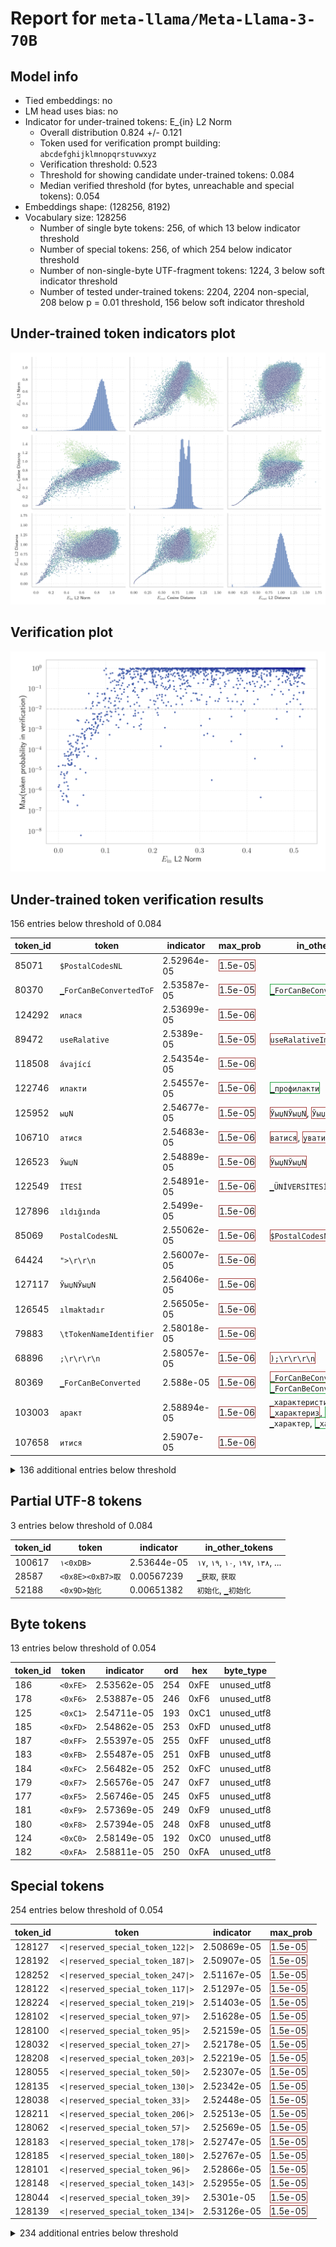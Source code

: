 # Report for `meta-llama/Meta-Llama-3-70B`

## Model info

* Tied embeddings: no
* LM head uses bias: no
* Indicator for under-trained tokens: E_{in} L2 Norm
  * Overall distribution 0.824 +/- 0.121
  * Token used for verification prompt building: `abcdefghijklmnopqrstuvwxyz`
  * Verification threshold: 0.523
  * Threshold for showing candidate under-trained tokens: 0.084
  * Median verified threshold (for bytes, unreachable and special tokens): 0.054
* Embeddings shape: (128256, 8192)
* Vocabulary size: 128256
  * Number of single byte tokens: 256, of which 13 below indicator threshold
  * Number of special tokens: 256, of which 254 below indicator threshold
  * Number of non-single-byte UTF-fragment tokens: 1224, 3 below soft indicator threshold
  * Number of tested under-trained tokens: 2204, 2204 non-special, 208 below p = 0.01 threshold, 156 below soft indicator threshold

## Under-trained token indicators plot
![Indicators scatter plots](../indicators_pairplot_byid/meta_llama_Meta_Llama_3_70B.png)

## Verification plot
![Verification plot](../verifications_scatterplot/meta_llama_Meta_Llama_3_70B.png)

## Under-trained token verification results
156 entries below threshold of 0.084

|   token_id | token                             |   indicator | max_prob                                                         | in_other_tokens                                                                                                                                                                                                                                                                                        |
|------------|-----------------------------------|-------------|------------------------------------------------------------------|--------------------------------------------------------------------------------------------------------------------------------------------------------------------------------------------------------------------------------------------------------------------------------------------------------|
|      85071 | ````` $PostalCodesNL `````        | 2.52964e-05 | <span style='border: 1px solid rgb(169, 68, 66);'>1.5e-05</span> |                                                                                                                                                                                                                                                                                                        |
|      80370 | ````` ▁ForCanBeConvertedToF ````` | 2.53587e-05 | <span style='border: 1px solid rgb(169, 68, 66);'>1.5e-05</span> | <span style='border: 1px solid rgb(40, 167, 69);'>````` ▁ForCanBeConvertedToForeach `````</span>                                                                                                                                                                                                       |
|     124292 | ````` илася `````                 | 2.53699e-05 | <span style='border: 1px solid rgb(169, 68, 66);'>1.5e-06</span> |                                                                                                                                                                                                                                                                                                        |
|      89472 | ````` useRalative `````           | 2.5389e-05  | <span style='border: 1px solid rgb(169, 68, 66);'>1.5e-05</span> | <span style='border: 1px solid rgb(169, 68, 66);'>````` useRalativeImagePath `````</span>                                                                                                                                                                                                              |
|     118508 | ````` ávající `````               | 2.54354e-05 | <span style='border: 1px solid rgb(169, 68, 66);'>1.5e-06</span> |                                                                                                                                                                                                                                                                                                        |
|     122746 | ````` илакти `````                | 2.54557e-05 | <span style='border: 1px solid rgb(169, 68, 66);'>1.5e-06</span> | <span style='border: 1px solid rgb(40, 167, 69);'>````` ▁профилакти `````</span>                                                                                                                                                                                                                       |
|     125952 | ````` ыџN `````                   | 2.54677e-05 | <span style='border: 1px solid rgb(169, 68, 66);'>1.5e-05</span> | <span style='border: 1px solid rgb(169, 68, 66);'>````` ЎыџNЎыџN `````</span>, <span style='border: 1px solid rgb(169, 68, 66);'>````` ЎыџN `````</span>                                                                                                                                               |
|     106710 | ````` атися `````                 | 2.54683e-05 | <span style='border: 1px solid rgb(169, 68, 66);'>1.5e-06</span> | <span style='border: 1px solid rgb(169, 68, 66);'>````` ватися `````</span>, <span style='border: 1px solid rgb(169, 68, 66);'>````` уватися `````</span>                                                                                                                                              |
|     126523 | ````` ЎыџN `````                  | 2.54889e-05 | <span style='border: 1px solid rgb(169, 68, 66);'>1.5e-06</span> | <span style='border: 1px solid rgb(169, 68, 66);'>````` ЎыџNЎыџN `````</span>                                                                                                                                                                                                                          |
|     122549 | ````` İTESİ `````                 | 2.54891e-05 | <span style='border: 1px solid rgb(169, 68, 66);'>1.5e-06</span> | ````` ▁ÜNİVERSİTESİ `````                                                                                                                                                                                                                                                                              |
|     127896 | ````` ıldığında `````             | 2.5499e-05  | <span style='border: 1px solid rgb(169, 68, 66);'>1.5e-06</span> |                                                                                                                                                                                                                                                                                                        |
|      85069 | ````` PostalCodesNL `````         | 2.55062e-05 | <span style='border: 1px solid rgb(169, 68, 66);'>1.5e-06</span> | <span style='border: 1px solid rgb(169, 68, 66);'>````` $PostalCodesNL `````</span>                                                                                                                                                                                                                    |
|      64424 | ````` ">\r\r\n `````              | 2.56007e-05 | <span style='border: 1px solid rgb(169, 68, 66);'>1.5e-06</span> |                                                                                                                                                                                                                                                                                                        |
|     127117 | ````` ЎыџNЎыџN `````              | 2.56406e-05 | <span style='border: 1px solid rgb(169, 68, 66);'>1.5e-06</span> |                                                                                                                                                                                                                                                                                                        |
|     126545 | ````` ılmaktadır `````            | 2.56505e-05 | <span style='border: 1px solid rgb(169, 68, 66);'>1.5e-06</span> |                                                                                                                                                                                                                                                                                                        |
|      79883 | ````` \tTokenNameIdentifier ````` | 2.58018e-05 | <span style='border: 1px solid rgb(169, 68, 66);'>1.5e-06</span> |                                                                                                                                                                                                                                                                                                        |
|      68896 | ````` ;\r\r\r\n `````             | 2.58057e-05 | <span style='border: 1px solid rgb(169, 68, 66);'>1.5e-06</span> | <span style='border: 1px solid rgb(169, 68, 66);'>````` );\r\r\r\n `````</span>                                                                                                                                                                                                                        |
|      80369 | ````` ▁ForCanBeConverted `````    | 2.588e-05   | <span style='border: 1px solid rgb(169, 68, 66);'>1.5e-06</span> | <span style='border: 1px solid rgb(169, 68, 66);'>````` ▁ForCanBeConvertedToF `````</span>, <span style='border: 1px solid rgb(40, 167, 69);'>````` ▁ForCanBeConvertedToForeach `````</span>                                                                                                           |
|     103003 | ````` аракт `````                 | 2.58894e-05 | <span style='border: 1px solid rgb(169, 68, 66);'>1.5e-06</span> | ````` ▁характеристики `````, <span style='border: 1px solid rgb(169, 68, 66);'>````` ▁характериз `````</span>, <span style='border: 1px solid rgb(40, 167, 69);'>````` ▁характ `````</span>, ````` ▁характер `````, <span style='border: 1px solid rgb(40, 167, 69);'>````` ▁характеристи `````</span> |
|     107658 | ````` итися `````                 | 2.5907e-05  | <span style='border: 1px solid rgb(169, 68, 66);'>1.5e-06</span> |                                                                                                                                                                                                                                                                                                        |
<details><summary>136 additional entries below threshold</summary>

|   token_id | token                            |   indicator | max_prob                                                         | in_other_tokens                                                                                                                                                                                                                    |
|------------|----------------------------------|-------------|------------------------------------------------------------------|------------------------------------------------------------------------------------------------------------------------------------------------------------------------------------------------------------------------------------|
|     126647 | ````` lásil `````                |  0.00156494 | <span style='border: 1px solid rgb(169, 68, 66);'>1.9e-06</span> |                                                                                                                                                                                                                                    |
|     118260 | ````` ávací `````                |  0.00459789 | <span style='border: 1px solid rgb(169, 68, 66);'>9.5e-07</span> |                                                                                                                                                                                                                                    |
|      55716 | ````` ▁?>\r\n\r\n `````          |  0.00485572 | <span style='border: 1px solid rgb(169, 68, 66);'>6.2e-06</span> |                                                                                                                                                                                                                                    |
|     110043 | ````` еристи `````               |  0.00615692 | <span style='border: 1px solid rgb(169, 68, 66);'>8e-06</span>   | ````` ▁характеристики `````, <span style='border: 1px solid rgb(40, 167, 69);'>````` ▁характеристи `````</span>                                                                                                                    |
|     114533 | ````` ーカー `````               |  0.00772506 | <span style='border: 1px solid rgb(169, 68, 66);'>5.2e-07</span> |                                                                                                                                                                                                                                    |
|     112162 | ````` уватися `````              |  0.00910006 | <span style='border: 1px solid rgb(169, 68, 66);'>1.7e-05</span> |                                                                                                                                                                                                                                    |
|     111067 | ````` ıldığı `````               |  0.00986243 | <span style='border: 1px solid rgb(169, 68, 66);'>3.5e-07</span> | <span style='border: 1px solid rgb(169, 68, 66);'>````` ıldığında `````</span>                                                                                                                                                     |
|     110024 | ````` ▁CLIIIK `````              |  0.0104518  | <span style='border: 1px solid rgb(169, 68, 66);'>7.1e-07</span> |                                                                                                                                                                                                                                    |
|     109045 | ````` krvldkf `````              |  0.0112685  | <span style='border: 1px solid rgb(169, 68, 66);'>6.5e-06</span> | <span style='border: 1px solid rgb(40, 167, 69);'>````` ▁eoqkrvldkf `````</span>                                                                                                                                                   |
|     102564 | ````` ıldı `````                 |  0.0121971  | <span style='border: 1px solid rgb(169, 68, 66);'>2.5e-06</span> | ````` ▁yıldır `````, ````` ▁yıldız `````, <span style='border: 1px solid rgb(169, 68, 66);'>````` ıldığı `````</span>, ````` ▁yapıldı `````, <span style='border: 1px solid rgb(169, 68, 66);'>````` ıldığında `````</span>        |
|     112063 | ````` кадем `````                |  0.0122746  | <span style='border: 1px solid rgb(169, 68, 66);'>4.1e-06</span> | <span style='border: 1px solid rgb(40, 167, 69);'>````` ▁академ `````</span>                                                                                                                                                       |
|      90050 | ````` _ComCallableWrapper `````  |  0.0126428  | <span style='border: 1px solid rgb(169, 68, 66);'>6.3e-05</span> |                                                                                                                                                                                                                                    |
|     108577 | ````` ilmektedir `````           |  0.0129564  | <span style='border: 1px solid rgb(169, 68, 66);'>5.5e-06</span> |                                                                                                                                                                                                                                    |
|     108918 | ````` алася `````                |  0.0133117  | <span style='border: 1px solid rgb(169, 68, 66);'>5e-05</span>   |                                                                                                                                                                                                                                    |
|      47073 | ````` webElementXpaths `````     |  0.0137459  | <span style='border: 1px solid rgb(169, 68, 66);'>1.7e-05</span> |                                                                                                                                                                                                                                    |
|     110150 | ````` átku `````                 |  0.0163838  | <span style='border: 1px solid rgb(169, 68, 66);'>5.7e-07</span> | ````` ▁začátku `````                                                                                                                                                                                                               |
|     127748 | ````` ımlar `````                |  0.0169717  | <span style='border: 1px solid rgb(169, 68, 66);'>5e-05</span>   |                                                                                                                                                                                                                                    |
|     113234 | ````` uştur `````                |  0.0169767  | <span style='border: 1px solid rgb(169, 68, 66);'>2.6e-06</span> | ````` ▁olmuştur `````                                                                                                                                                                                                              |
|     114185 | ````` ımsız `````                |  0.017316   | <span style='border: 1px solid rgb(169, 68, 66);'>5e-07</span>   | ````` ▁bağımsız `````                                                                                                                                                                                                              |
|     127367 | ````` ımlı `````                 |  0.0173591  | <span style='border: 1px solid rgb(169, 68, 66);'>6.9e-06</span> |                                                                                                                                                                                                                                    |
|      98668 | ````` );\r\r\r\n `````           |  0.018343   | <span style='border: 1px solid rgb(169, 68, 66);'>8.2e-06</span> |                                                                                                                                                                                                                                    |
|     116552 | ````` ujícím `````               |  0.0194789  | <span style='border: 1px solid rgb(169, 68, 66);'>1.7e-06</span> |                                                                                                                                                                                                                                    |
|     122032 | ````` áhnout `````               |  0.0197005  | <span style='border: 1px solid rgb(169, 68, 66);'>3.6e-05</span> |                                                                                                                                                                                                                                    |
|     115721 | ````` átní `````                 |  0.0197983  | <span style='border: 1px solid rgb(169, 68, 66);'>8.1e-05</span> | ````` ▁státní `````                                                                                                                                                                                                                |
|     120424 | ````` espoň `````                |  0.0198485  | <span style='border: 1px solid rgb(169, 68, 66);'>3.1e-07</span> | ````` ▁alespoň `````                                                                                                                                                                                                               |
|     127438 | ````` ▍▍▍▍▍▍▍▍▍▍▍▍▍▍▍▍ `````     |  0.0201536  | <span style='border: 1px solid rgb(169, 68, 66);'>0.00026</span> |                                                                                                                                                                                                                                    |
|     108653 | ````` átky `````                 |  0.0202849  | <span style='border: 1px solid rgb(169, 68, 66);'>2.1e-05</span> | ````` ▁látky `````                                                                                                                                                                                                                 |
|     115614 | ````` ujících `````              |  0.0204594  | <span style='border: 1px solid rgb(169, 68, 66);'>2.7e-07</span> |                                                                                                                                                                                                                                    |
|     114836 | ````` ーション `````             |  0.0207448  | <span style='border: 1px solid rgb(169, 68, 66);'>1.1e-06</span> |                                                                                                                                                                                                                                    |
|     113004 | ````` ▁виріш `````               |  0.0211101  | <span style='border: 1px solid rgb(169, 68, 66);'>4.8e-05</span> |                                                                                                                                                                                                                                    |
|      64448 | ````` ?>\r\n\r\n `````           |  0.0216437  | <span style='border: 1px solid rgb(169, 68, 66);'>1.8e-05</span> |                                                                                                                                                                                                                                    |
|      58508 | ````` :-------------</ `````     |  0.0221733  | <span style='border: 1px solid rgb(169, 68, 66);'>2.9e-05</span> |                                                                                                                                                                                                                                    |
|      71785 | ````` .*;\r\n\r\n `````          |  0.0224193  | <span style='border: 1px solid rgb(169, 68, 66);'>5.3e-05</span> |                                                                                                                                                                                                                                    |
|     117857 | ````` ılmaz `````                |  0.0226493  | <span style='border: 1px solid rgb(169, 68, 66);'>0.00019</span> |                                                                                                                                                                                                                                    |
|      89473 | ````` useRalativeImagePath ````` |  0.0236072  | <span style='border: 1px solid rgb(169, 68, 66);'>0.00019</span> |                                                                                                                                                                                                                                    |
|     112692 | ````` ▍▍▍▍▍▍▍▍ `````             |  0.0238942  | <span style='border: 1px solid rgb(169, 68, 66);'>0.00048</span> | <span style='border: 1px solid rgb(169, 68, 66);'>````` ▍▍▍▍▍▍▍▍▍▍▍▍▍▍▍▍ `````</span>                                                                                                                                              |
|     115970 | ````` üyordu `````               |  0.0241104  | <span style='border: 1px solid rgb(169, 68, 66);'>1.8e-05</span> |                                                                                                                                                                                                                                    |
|     114860 | ````` ılmıştır `````             |  0.0241433  | <span style='border: 1px solid rgb(169, 68, 66);'>0.00011</span> |                                                                                                                                                                                                                                    |
|     112907 | ````` uyordu `````               |  0.02578    | <span style='border: 1px solid rgb(169, 68, 66);'>0.00021</span> |                                                                                                                                                                                                                                    |
|     118805 | ````` дивиду `````               |  0.0260718  | <span style='border: 1px solid rgb(169, 68, 66);'>5.6e-05</span> | <span style='border: 1px solid rgb(40, 167, 69);'>````` ▁индивиду `````</span>                                                                                                                                                     |
|     106951 | ````` 글상위 `````               |  0.0261397  | <span style='border: 1px solid rgb(169, 68, 66);'>6.7e-05</span> | <span style='border: 1px solid rgb(40, 167, 69);'>````` ▁구글상위 `````</span>, <span style='border: 1px solid rgb(40, 167, 69);'>````` 구글상위 `````</span>                                                                      |
|      89471 | ````` useRal `````               |  0.0263732  | <span style='border: 1px solid rgb(169, 68, 66);'>1.8e-05</span> | <span style='border: 1px solid rgb(169, 68, 66);'>````` useRalative `````</span>, <span style='border: 1px solid rgb(169, 68, 66);'>````` useRalativeImagePath `````</span>                                                        |
|      81259 | ````` artisanlib `````           |  0.0270678  | <span style='border: 1px solid rgb(169, 68, 66);'>0.00016</span> |                                                                                                                                                                                                                                    |
|      89475 | ````` elementGuidId `````        |  0.0272792  | <span style='border: 1px solid rgb(169, 68, 66);'>2.1e-05</span> |                                                                                                                                                                                                                                    |
|     115216 | ````` ючись `````                |  0.0274766  | <span style='border: 1px solid rgb(169, 68, 66);'>2.3e-05</span> |                                                                                                                                                                                                                                    |
|     115105 | ````` ▁神马收录 `````            |  0.0277272  | <span style='border: 1px solid rgb(169, 68, 66);'>7.5e-05</span> |                                                                                                                                                                                                                                    |
|      93249 | ````` ();\r\r\n `````            |  0.0277286  | <span style='border: 1px solid rgb(169, 68, 66);'>3.2e-05</span> |                                                                                                                                                                                                                                    |
|     106216 | ````` ıntı `````                 |  0.0281097  | <span style='border: 1px solid rgb(169, 68, 66);'>2e-05</span>   | ````` ▁ayrıntılı `````, ````` ▁sıkıntı `````, <span style='border: 1px solid rgb(40, 167, 69);'>````` ▁ayrıntı `````</span>                                                                                                        |
|     117011 | ````` ımda `````                 |  0.0304147  | <span style='border: 1px solid rgb(169, 68, 66);'>0.00014</span> |                                                                                                                                                                                                                                    |
|      72710 | ````` ▁-->\r\n\r\n `````         |  0.0308096  | <span style='border: 1px solid rgb(169, 68, 66);'>5.8e-05</span> |                                                                                                                                                                                                                                    |
|      33786 | ````` webElementProperties ````` |  0.0316829  | <span style='border: 1px solid rgb(169, 68, 66);'>0.00054</span> |                                                                                                                                                                                                                                    |
|      96348 | ````` ',\r\r\n `````             |  0.0346616  | <span style='border: 1px solid rgb(169, 68, 66);'>1.6e-05</span> |                                                                                                                                                                                                                                    |
|     112620 | ````` ▁підтрим `````             |  0.035377   | <span style='border: 1px solid rgb(169, 68, 66);'>8.6e-05</span> |                                                                                                                                                                                                                                    |
|     107102 | ````` ıyordu `````               |  0.0366372  | <span style='border: 1px solid rgb(169, 68, 66);'>0.00023</span> |                                                                                                                                                                                                                                    |
|     109744 | ````` acaktır `````              |  0.0369114  | <span style='border: 1px solid rgb(169, 68, 66);'>0.0001</span>  | ````` ▁olacaktır `````                                                                                                                                                                                                             |
|     105435 | ````` алась `````                |  0.0373847  | <span style='border: 1px solid rgb(169, 68, 66);'>3.6e-06</span> |                                                                                                                                                                                                                                    |
|     126173 | ````` vající `````               |  0.0376875  | <span style='border: 1px solid rgb(169, 68, 66);'>0.00012</span> |                                                                                                                                                                                                                                    |
|     111691 | ````` abancı `````               |  0.0378697  | <span style='border: 1px solid rgb(169, 68, 66);'>5.7e-05</span> | ````` ▁yabancı `````                                                                                                                                                                                                               |
|     101673 | ````` ektedir `````              |  0.0387084  | <span style='border: 1px solid rgb(169, 68, 66);'>5.6e-05</span> | ````` ▁etmektedir `````, <span style='border: 1px solid rgb(169, 68, 66);'>````` ilmektedir `````</span>, ````` ▁gerekmektedir `````, <span style='border: 1px solid rgb(251, 189, 8);'>````` mektedir `````</span>                |
|     120048 | ````` 重複重複 `````             |  0.0390357  | <span style='border: 1px solid rgb(169, 68, 66);'>0.00048</span> |                                                                                                                                                                                                                                    |
|     125265 | ````` україн `````               |  0.039137   | <span style='border: 1px solid rgb(169, 68, 66);'>4.3e-05</span> | ````` ▁української `````                                                                                                                                                                                                           |
|     125700 | ````` rální `````                |  0.039336   | <span style='border: 1px solid rgb(169, 68, 66);'>5.1e-05</span> |                                                                                                                                                                                                                                    |
|     104516 | ````` ılmış `````                |  0.0395871  | <span style='border: 1px solid rgb(169, 68, 66);'>0.00021</span> | ````` ▁yapılmış `````, <span style='border: 1px solid rgb(169, 68, 66);'>````` ılmıştır `````</span>                                                                                                                               |
|     105787 | ````` ▍▍▍▍ `````                 |  0.0398895  | <span style='border: 1px solid rgb(255, 145, 0);'>0.0029</span>  | <span style='border: 1px solid rgb(169, 68, 66);'>````` ▍▍▍▍▍▍▍▍ `````</span>, <span style='border: 1px solid rgb(169, 68, 66);'>````` ▍▍▍▍▍▍▍▍▍▍▍▍▍▍▍▍ `````</span>                                                               |
|     126257 | ````` џЭ `````                   |  0.0400813  | <span style='border: 1px solid rgb(169, 68, 66);'>1.9e-07</span> |                                                                                                                                                                                                                                    |
|     127577 | ````` lamaktadır `````           |  0.0405815  | <span style='border: 1px solid rgb(169, 68, 66);'>0.00028</span> |                                                                                                                                                                                                                                    |
|     114692 | ````` илась `````                |  0.0408849  | <span style='border: 1px solid rgb(169, 68, 66);'>0.00031</span> |                                                                                                                                                                                                                                    |
|     120702 | ````` ▁характериз `````          |  0.042084   | <span style='border: 1px solid rgb(169, 68, 66);'>0.0001</span>  |                                                                                                                                                                                                                                    |
|      70316 | ````` erusform `````             |  0.0423205  | <span style='border: 1px solid rgb(255, 145, 0);'>0.0026</span>  | <span style='border: 1px solid rgb(40, 167, 69);'>````` numerusform `````</span>                                                                                                                                                   |
|     127667 | ````` ▁располаг `````            |  0.0428105  | <span style='border: 1px solid rgb(169, 68, 66);'>0.00045</span> |                                                                                                                                                                                                                                    |
|     127954 | ````` jícím `````                |  0.0430627  | <span style='border: 1px solid rgb(169, 68, 66);'>5.5e-05</span> |                                                                                                                                                                                                                                    |
|     107572 | ````` ecektir `````              |  0.0432735  | <span style='border: 1px solid rgb(169, 68, 66);'>0.00011</span> |                                                                                                                                                                                                                                    |
|     124393 | ````` sahuje `````               |  0.0444792  | <span style='border: 1px solid rgb(169, 68, 66);'>7.8e-05</span> |                                                                                                                                                                                                                                    |
|     115108 | ````` ▁百度流量 `````            |  0.0459691  | <span style='border: 1px solid rgb(169, 68, 66);'>1.1e-05</span> |                                                                                                                                                                                                                                    |
|     107197 | ````` ▁використов `````          |  0.0471136  | <span style='border: 1px solid rgb(169, 68, 66);'>0.00042</span> | <span style='border: 1px solid rgb(40, 167, 69);'>````` ▁використовувати `````</span>                                                                                                                                              |
|     125022 | ````` џN `````                   |  0.0474225  | <span style='border: 1px solid rgb(169, 68, 66);'>6.3e-09</span> | <span style='border: 1px solid rgb(169, 68, 66);'>````` ыџN `````</span>, <span style='border: 1px solid rgb(169, 68, 66);'>````` ЎыџNЎыџN `````</span>, <span style='border: 1px solid rgb(169, 68, 66);'>````` ЎыџN `````</span> |
|     124593 | ````` назнач `````               |  0.0487611  | <span style='border: 1px solid rgb(169, 68, 66);'>0.00063</span> | <span style='border: 1px solid rgb(255, 145, 0);'>````` ▁предназнач `````</span>                                                                                                                                                   |
|     113983 | ````` acılık `````               |  0.0503701  | <span style='border: 1px solid rgb(255, 145, 0);'>0.001</span>   |                                                                                                                                                                                                                                    |
|     119000 | ````` пеки `````                 |  0.0506005  | <span style='border: 1px solid rgb(169, 68, 66);'>0.00012</span> | ````` ▁безпеки `````                                                                                                                                                                                                               |
|     126634 | ````` ▁přiroz `````              |  0.0506314  | <span style='border: 1px solid rgb(169, 68, 66);'>0.0002</span>  |                                                                                                                                                                                                                                    |
|     126626 | ````` ▁адміністратив `````       |  0.050904   | <span style='border: 1px solid rgb(169, 68, 66);'>0.00063</span> |                                                                                                                                                                                                                                    |
|     123745 | ````` ▁zahrn `````               |  0.0528597  | <span style='border: 1px solid rgb(169, 68, 66);'>5.9e-07</span> |                                                                                                                                                                                                                                    |
|     114767 | ````` iyesi `````                |  0.0539252  | <span style='border: 1px solid rgb(169, 68, 66);'>0.00013</span> | ````` ▁Belediyesi `````                                                                                                                                                                                                            |
|     117098 | ````` ▁зазнач `````              |  0.0540629  | <span style='border: 1px solid rgb(169, 68, 66);'>0.00049</span> |                                                                                                                                                                                                                                    |
|     121475 | ````` ніцип `````                |  0.0544988  | <span style='border: 1px solid rgb(169, 68, 66);'>8.1e-05</span> |                                                                                                                                                                                                                                    |
|     124647 | ````` itelné `````               |  0.0551654  | <span style='border: 1px solid rgb(169, 68, 66);'>0.00054</span> |                                                                                                                                                                                                                                    |
|     123997 | ````` alardan `````              |  0.0553201  | <span style='border: 1px solid rgb(169, 68, 66);'>0.0004</span>  |                                                                                                                                                                                                                                    |
|      31836 | ````` >\r\r\n `````              |  0.0556358  | <span style='border: 1px solid rgb(169, 68, 66);'>0.00077</span> | <span style='border: 1px solid rgb(169, 68, 66);'>````` ">\r\r\n `````</span>                                                                                                                                                      |
|     117929 | ````` ▁вихов `````               |  0.0557202  | <span style='border: 1px solid rgb(169, 68, 66);'>0.00033</span> |                                                                                                                                                                                                                                    |
|     114091 | ````` üslüman `````              |  0.0564658  | <span style='border: 1px solid rgb(169, 68, 66);'>0.00038</span> | ````` ▁Müslüman `````                                                                                                                                                                                                              |
|      62420 | ````` );\r\r\n `````             |  0.0569495  | <span style='border: 1px solid rgb(255, 145, 0);'>0.0022</span>  | <span style='border: 1px solid rgb(169, 68, 66);'>````` ();\r\r\n `````</span>                                                                                                                                                     |
|     127994 | ````` ватися `````               |  0.0573694  | <span style='border: 1px solid rgb(169, 68, 66);'>7.5e-06</span> |                                                                                                                                                                                                                                    |
|      31960 | ````` quotelev `````             |  0.0586231  | <span style='border: 1px solid rgb(251, 189, 8);'>0.011</span>   |                                                                                                                                                                                                                                    |
|     104121 | ````` iyordu `````               |  0.058996   | <span style='border: 1px solid rgb(169, 68, 66);'>0.00091</span> |                                                                                                                                                                                                                                    |
|      87829 | ````` ▁}\r\r\n `````             |  0.0597222  | <span style='border: 1px solid rgb(255, 145, 0);'>0.0028</span>  |                                                                                                                                                                                                                                    |
|     120959 | ````` jících `````               |  0.060529   | <span style='border: 1px solid rgb(169, 68, 66);'>0.00016</span> |                                                                                                                                                                                                                                    |
|     116452 | ````` ▁söyley `````              |  0.061129   | <span style='border: 1px solid rgb(255, 145, 0);'>0.0011</span>  |                                                                                                                                                                                                                                    |
|     107818 | ````` ární `````                 |  0.0628559  | <span style='border: 1px solid rgb(169, 68, 66);'>4.8e-05</span> |                                                                                                                                                                                                                                    |
|     117691 | ````` lıklar `````               |  0.0639641  | <span style='border: 1px solid rgb(255, 145, 0);'>0.0022</span>  | <span style='border: 1px solid rgb(169, 68, 66);'>````` lıkları `````</span>                                                                                                                                                       |
|      98100 | ````` (stypy `````               |  0.0640659  | <span style='border: 1px solid rgb(251, 189, 8);'>0.057</span>   |                                                                                                                                                                                                                                    |
|     119709 | ````` kyně `````                 |  0.0651593  | <span style='border: 1px solid rgb(255, 145, 0);'>0.0012</span>  |                                                                                                                                                                                                                                    |
|     127877 | ````` ▁Coğraf `````              |  0.067121   | <span style='border: 1px solid rgb(255, 145, 0);'>0.001</span>   |                                                                                                                                                                                                                                    |
|     120454 | ````` lıkları `````              |  0.0685889  | <span style='border: 1px solid rgb(169, 68, 66);'>0.00034</span> |                                                                                                                                                                                                                                    |
|      47072 | ````` webElementX `````          |  0.0688643  | <span style='border: 1px solid rgb(251, 189, 8);'>0.011</span>   | <span style='border: 1px solid rgb(169, 68, 66);'>````` webElementXpaths `````</span>                                                                                                                                              |
|     119162 | ````` ▁визнача `````             |  0.0696026  | <span style='border: 1px solid rgb(169, 68, 66);'>0.00066</span> |                                                                                                                                                                                                                                    |
|      66534 | ````` '];\r\n\r\n `````          |  0.0702085  | <span style='border: 1px solid rgb(169, 68, 66);'>0.0005</span>  |                                                                                                                                                                                                                                    |
|      38335 | ````` ">\r\n\r\n `````           |  0.0702585  | <span style='border: 1px solid rgb(255, 145, 0);'>0.0011</span>  |                                                                                                                                                                                                                                    |
|      70784 | ````` Japgolly `````             |  0.0707252  | <span style='border: 1px solid rgb(255, 145, 0);'>0.0016</span>  | <span style='border: 1px solid rgb(251, 189, 8);'>````` ▁typingsJapgolly `````</span>                                                                                                                                              |
|      51574 | ````` ▁{\r\r\n `````             |  0.0715789  | <span style='border: 1px solid rgb(251, 189, 8);'>0.019</span>   |                                                                                                                                                                                                                                    |
|     122047 | ````` ▁зустрі `````              |  0.0721525  | <span style='border: 1px solid rgb(169, 68, 66);'>0.00053</span> |                                                                                                                                                                                                                                    |
|     118228 | ````` ▁předsed `````             |  0.0727333  | <span style='border: 1px solid rgb(251, 189, 8);'>0.014</span>   |                                                                                                                                                                                                                                    |
|     120592 | ````` тися `````                 |  0.0728504  | <span style='border: 1px solid rgb(251, 189, 8);'>0.023</span>   | <span style='border: 1px solid rgb(169, 68, 66);'>````` ватися `````</span>, ````` ▁тисяч `````                                                                                                                                    |
|     122315 | ````` müştür `````               |  0.0730169  | <span style='border: 1px solid rgb(255, 145, 0);'>0.0058</span>  |                                                                                                                                                                                                                                    |
|     116171 | ````` cılık `````                |  0.0735891  | <span style='border: 1px solid rgb(255, 145, 0);'>0.0031</span>  |                                                                                                                                                                                                                                    |
|     110410 | ````` ▁seviy `````               |  0.0744621  | <span style='border: 1px solid rgb(169, 68, 66);'>0.00098</span> |                                                                                                                                                                                                                                    |
|     127711 | ````` dıktan `````               |  0.0745738  | <span style='border: 1px solid rgb(255, 145, 0);'>0.0013</span>  |                                                                                                                                                                                                                                    |
|     124703 | ````` ırlar `````                |  0.0759545  | <span style='border: 1px solid rgb(255, 145, 0);'>0.0033</span>  |                                                                                                                                                                                                                                    |
|     112206 | ````` ▁otevř `````               |  0.0764079  | <span style='border: 1px solid rgb(255, 145, 0);'>0.0057</span>  |                                                                                                                                                                                                                                    |
|     105672 | ````` ▁розвит `````              |  0.0775253  | <span style='border: 1px solid rgb(169, 68, 66);'>0.00067</span> | <span style='border: 1px solid rgb(40, 167, 69);'>````` ▁розвиток `````</span>, ````` ▁розвитку `````                                                                                                                              |
|     115129 | ````` lıklı `````                |  0.0782516  | <span style='border: 1px solid rgb(255, 145, 0);'>0.0023</span>  | ````` ▁sağlıklı `````                                                                                                                                                                                                              |
|     115487 | ````` ▁králov `````              |  0.0782885  | <span style='border: 1px solid rgb(255, 145, 0);'>0.0019</span>  |                                                                                                                                                                                                                                    |
|     107996 | ````` ▁визнач `````              |  0.0786551  | <span style='border: 1px solid rgb(169, 68, 66);'>0.00076</span> | <span style='border: 1px solid rgb(169, 68, 66);'>````` ▁визнача `````</span>, ````` ▁визначення `````                                                                                                                             |
|     121671 | ````` ▁düşünc `````              |  0.0790868  | <span style='border: 1px solid rgb(255, 145, 0);'>0.002</span>   |                                                                                                                                                                                                                                    |
|     119003 | ````` ▁taşıy `````               |  0.07925    | <span style='border: 1px solid rgb(169, 68, 66);'>0.00091</span> |                                                                                                                                                                                                                                    |
|     124069 | ````` ▁přibliž `````             |  0.0797115  | <span style='border: 1px solid rgb(169, 68, 66);'>3.7e-05</span> |                                                                                                                                                                                                                                    |
|     125808 | ````` larındaki `````            |  0.0814909  | <span style='border: 1px solid rgb(255, 145, 0);'>0.0012</span>  |                                                                                                                                                                                                                                    |
|     125029 | ````` ▁νεφοκ `````               |  0.0814953  | <span style='border: 1px solid rgb(251, 189, 8);'>0.015</span>   | ````` ▁νεφοκάλυψης `````                                                                                                                                                                                                           |
|     126357 | ````` ▁предназнач `````          |  0.082111   | <span style='border: 1px solid rgb(255, 145, 0);'>0.0039</span>  |                                                                                                                                                                                                                                    |
|     123611 | ````` ▁Českosloven `````         |  0.0822478  | <span style='border: 1px solid rgb(255, 145, 0);'>0.0044</span>  |                                                                                                                                                                                                                                    |
|     115944 | ````` ▁vzdál `````               |  0.0824374  | <span style='border: 1px solid rgb(251, 189, 8);'>0.042</span>   | <span style='border: 1px solid rgb(40, 167, 69);'>````` ▁vzdálen `````</span>                                                                                                                                                      |
|     123584 | ````` ▁Každ `````                |  0.0828705  | <span style='border: 1px solid rgb(255, 145, 0);'>0.0014</span>  |                                                                                                                                                                                                                                    |
|      45222 | ````` ;\r\r\n `````              |  0.083119   | <span style='border: 1px solid rgb(251, 189, 8);'>0.059</span>   | <span style='border: 1px solid rgb(255, 145, 0);'>````` );\r\r\n `````</span>, <span style='border: 1px solid rgb(169, 68, 66);'>````` ();\r\r\n `````</span>                                                                      |
|     123107 | ````` maması `````               |  0.0832961  | <span style='border: 1px solid rgb(255, 145, 0);'>0.0032</span>  |                                                                                                                                                                                                                                    |
|     125786 | ````` ▁nebezpeč `````            |  0.0833433  | <span style='border: 1px solid rgb(255, 145, 0);'>0.0043</span>  |                                                                                                                                                                                                                                    |
|     125759 | ````` ▁відріз `````              |  0.0841073  | <span style='border: 1px solid rgb(255, 145, 0);'>0.0016</span>  |                                                                                                                                                                                                                                    |
|     124971 | ````` ▁ابراه `````               |  0.0841698  | <span style='border: 1px solid rgb(251, 189, 8);'>0.02</span>    |                                                                                                                                                                                                                                    |
</details>


## Partial UTF-8 tokens
3 entries below threshold of 0.084

|   token_id | token                      |   indicator | in_other_tokens                                                                       |
|------------|----------------------------|-------------|---------------------------------------------------------------------------------------|
|     100617 | ````` ۱<0xDB> `````        | 2.53644e-05 | ````` ۱۷ `````, ````` ۱۹ `````, ````` ۱۰ `````, ````` ۱۹۷ `````, ````` ۱۳۸ `````, ... |
|      28587 | ````` <0x8E><0xB7>取 ````` | 0.00567239  | ````` ▁获取 `````, ````` 获取 `````                                                   |
|      52188 | ````` <0x9D>始化 `````     | 0.00651382  | ````` 初始化 `````, ````` ▁初始化 `````                                               |


## Byte tokens
13 entries below threshold of 0.054

|   token_id | token              |   indicator |   ord | hex   | byte_type   |
|------------|--------------------|-------------|-------|-------|-------------|
|        186 | ````` <0xFE> ````` | 2.53562e-05 |   254 | 0xFE  | unused_utf8 |
|        178 | ````` <0xF6> ````` | 2.53887e-05 |   246 | 0xF6  | unused_utf8 |
|        125 | ````` <0xC1> ````` | 2.54711e-05 |   193 | 0xC1  | unused_utf8 |
|        185 | ````` <0xFD> ````` | 2.54862e-05 |   253 | 0xFD  | unused_utf8 |
|        187 | ````` <0xFF> ````` | 2.55397e-05 |   255 | 0xFF  | unused_utf8 |
|        183 | ````` <0xFB> ````` | 2.55487e-05 |   251 | 0xFB  | unused_utf8 |
|        184 | ````` <0xFC> ````` | 2.56482e-05 |   252 | 0xFC  | unused_utf8 |
|        179 | ````` <0xF7> ````` | 2.56576e-05 |   247 | 0xF7  | unused_utf8 |
|        177 | ````` <0xF5> ````` | 2.56746e-05 |   245 | 0xF5  | unused_utf8 |
|        181 | ````` <0xF9> ````` | 2.57369e-05 |   249 | 0xF9  | unused_utf8 |
|        180 | ````` <0xF8> ````` | 2.57394e-05 |   248 | 0xF8  | unused_utf8 |
|        124 | ````` <0xC0> ````` | 2.58149e-05 |   192 | 0xC0  | unused_utf8 |
|        182 | ````` <0xFA> ````` | 2.58811e-05 |   250 | 0xFA  | unused_utf8 |


## Special tokens
254 entries below threshold of 0.054

|   token_id | token                                        |   indicator | max_prob                                                         |
|------------|----------------------------------------------|-------------|------------------------------------------------------------------|
|     128127 | ````` <\|reserved_special_token_122\|> ````` | 2.50869e-05 | <span style='border: 1px solid rgb(169, 68, 66);'>1.5e-05</span> |
|     128192 | ````` <\|reserved_special_token_187\|> ````` | 2.50907e-05 | <span style='border: 1px solid rgb(169, 68, 66);'>1.5e-05</span> |
|     128252 | ````` <\|reserved_special_token_247\|> ````` | 2.51167e-05 | <span style='border: 1px solid rgb(169, 68, 66);'>1.5e-05</span> |
|     128122 | ````` <\|reserved_special_token_117\|> ````` | 2.51297e-05 | <span style='border: 1px solid rgb(169, 68, 66);'>1.5e-05</span> |
|     128224 | ````` <\|reserved_special_token_219\|> ````` | 2.51403e-05 | <span style='border: 1px solid rgb(169, 68, 66);'>1.5e-05</span> |
|     128102 | ````` <\|reserved_special_token_97\|> `````  | 2.51628e-05 | <span style='border: 1px solid rgb(169, 68, 66);'>1.5e-05</span> |
|     128100 | ````` <\|reserved_special_token_95\|> `````  | 2.52159e-05 | <span style='border: 1px solid rgb(169, 68, 66);'>1.5e-05</span> |
|     128032 | ````` <\|reserved_special_token_27\|> `````  | 2.52178e-05 | <span style='border: 1px solid rgb(169, 68, 66);'>1.5e-05</span> |
|     128208 | ````` <\|reserved_special_token_203\|> ````` | 2.52219e-05 | <span style='border: 1px solid rgb(169, 68, 66);'>1.5e-05</span> |
|     128055 | ````` <\|reserved_special_token_50\|> `````  | 2.52307e-05 | <span style='border: 1px solid rgb(169, 68, 66);'>1.5e-05</span> |
|     128135 | ````` <\|reserved_special_token_130\|> ````` | 2.52342e-05 | <span style='border: 1px solid rgb(169, 68, 66);'>1.5e-05</span> |
|     128038 | ````` <\|reserved_special_token_33\|> `````  | 2.52448e-05 | <span style='border: 1px solid rgb(169, 68, 66);'>1.5e-05</span> |
|     128211 | ````` <\|reserved_special_token_206\|> ````` | 2.52513e-05 | <span style='border: 1px solid rgb(169, 68, 66);'>1.5e-05</span> |
|     128062 | ````` <\|reserved_special_token_57\|> `````  | 2.52569e-05 | <span style='border: 1px solid rgb(169, 68, 66);'>1.5e-05</span> |
|     128183 | ````` <\|reserved_special_token_178\|> ````` | 2.52747e-05 | <span style='border: 1px solid rgb(169, 68, 66);'>1.5e-05</span> |
|     128185 | ````` <\|reserved_special_token_180\|> ````` | 2.52767e-05 | <span style='border: 1px solid rgb(169, 68, 66);'>1.5e-05</span> |
|     128101 | ````` <\|reserved_special_token_96\|> `````  | 2.52866e-05 | <span style='border: 1px solid rgb(169, 68, 66);'>1.5e-05</span> |
|     128148 | ````` <\|reserved_special_token_143\|> ````` | 2.52955e-05 | <span style='border: 1px solid rgb(169, 68, 66);'>1.5e-05</span> |
|     128044 | ````` <\|reserved_special_token_39\|> `````  | 2.5301e-05  | <span style='border: 1px solid rgb(169, 68, 66);'>1.5e-05</span> |
|     128139 | ````` <\|reserved_special_token_134\|> ````` | 2.53126e-05 | <span style='border: 1px solid rgb(169, 68, 66);'>1.5e-05</span> |
<details><summary>234 additional entries below threshold</summary>

|   token_id | token                                        |   indicator | max_prob                                                         |
|------------|----------------------------------------------|-------------|------------------------------------------------------------------|
|     128018 | ````` <\|reserved_special_token_13\|> `````  | 2.5323e-05  | <span style='border: 1px solid rgb(169, 68, 66);'>1.5e-05</span> |
|     128117 | ````` <\|reserved_special_token_112\|> ````` | 2.53431e-05 | <span style='border: 1px solid rgb(169, 68, 66);'>1.5e-05</span> |
|     128163 | ````` <\|reserved_special_token_158\|> ````` | 2.53472e-05 | <span style='border: 1px solid rgb(169, 68, 66);'>1.5e-05</span> |
|     128033 | ````` <\|reserved_special_token_28\|> `````  | 2.53508e-05 | <span style='border: 1px solid rgb(169, 68, 66);'>1.5e-05</span> |
|     128056 | ````` <\|reserved_special_token_51\|> `````  | 2.53542e-05 | <span style='border: 1px solid rgb(169, 68, 66);'>1.5e-05</span> |
|     128112 | ````` <\|reserved_special_token_107\|> ````` | 2.53565e-05 | <span style='border: 1px solid rgb(169, 68, 66);'>1.5e-05</span> |
|     128054 | ````` <\|reserved_special_token_49\|> `````  | 2.53646e-05 | <span style='border: 1px solid rgb(169, 68, 66);'>1.5e-05</span> |
|     128013 | ````` <\|reserved_special_token_8\|> `````   | 2.53664e-05 | <span style='border: 1px solid rgb(169, 68, 66);'>1.5e-05</span> |
|     128077 | ````` <\|reserved_special_token_72\|> `````  | 2.53682e-05 | <span style='border: 1px solid rgb(169, 68, 66);'>1.5e-05</span> |
|     128047 | ````` <\|reserved_special_token_42\|> `````  | 2.53705e-05 | <span style='border: 1px solid rgb(169, 68, 66);'>1.5e-05</span> |
|     128129 | ````` <\|reserved_special_token_124\|> ````` | 2.53709e-05 | <span style='border: 1px solid rgb(169, 68, 66);'>1.5e-05</span> |
|     128244 | ````` <\|reserved_special_token_239\|> ````` | 2.53715e-05 | <span style='border: 1px solid rgb(169, 68, 66);'>1.5e-05</span> |
|     128119 | ````` <\|reserved_special_token_114\|> ````` | 2.53761e-05 | <span style='border: 1px solid rgb(169, 68, 66);'>1.5e-05</span> |
|     128243 | ````` <\|reserved_special_token_238\|> ````` | 2.53767e-05 | <span style='border: 1px solid rgb(169, 68, 66);'>1.5e-05</span> |
|     128023 | ````` <\|reserved_special_token_18\|> `````  | 2.53792e-05 | <span style='border: 1px solid rgb(169, 68, 66);'>1.5e-05</span> |
|     128233 | ````` <\|reserved_special_token_228\|> ````` | 2.53884e-05 | <span style='border: 1px solid rgb(169, 68, 66);'>1.5e-05</span> |
|     128248 | ````` <\|reserved_special_token_243\|> ````` | 2.539e-05   | <span style='border: 1px solid rgb(169, 68, 66);'>1.5e-05</span> |
|     128116 | ````` <\|reserved_special_token_111\|> ````` | 2.53915e-05 | <span style='border: 1px solid rgb(169, 68, 66);'>1.5e-05</span> |
|     128229 | ````` <\|reserved_special_token_224\|> ````` | 2.53961e-05 | <span style='border: 1px solid rgb(169, 68, 66);'>1.5e-05</span> |
|     128016 | ````` <\|reserved_special_token_11\|> `````  | 2.53997e-05 | <span style='border: 1px solid rgb(169, 68, 66);'>1.5e-05</span> |
|     128205 | ````` <\|reserved_special_token_200\|> ````` | 2.54034e-05 | <span style='border: 1px solid rgb(169, 68, 66);'>1.5e-05</span> |
|     128114 | ````` <\|reserved_special_token_109\|> ````` | 2.54063e-05 | <span style='border: 1px solid rgb(169, 68, 66);'>1.5e-05</span> |
|     128020 | ````` <\|reserved_special_token_15\|> `````  | 2.54101e-05 | <span style='border: 1px solid rgb(169, 68, 66);'>1.5e-05</span> |
|     128068 | ````` <\|reserved_special_token_63\|> `````  | 2.54226e-05 | <span style='border: 1px solid rgb(169, 68, 66);'>1.5e-05</span> |
|     128075 | ````` <\|reserved_special_token_70\|> `````  | 2.54246e-05 | <span style='border: 1px solid rgb(169, 68, 66);'>1.5e-05</span> |
|     128242 | ````` <\|reserved_special_token_237\|> ````` | 2.54254e-05 | <span style='border: 1px solid rgb(169, 68, 66);'>1.5e-05</span> |
|     128190 | ````` <\|reserved_special_token_185\|> ````` | 2.54271e-05 | <span style='border: 1px solid rgb(169, 68, 66);'>1.5e-05</span> |
|     128046 | ````` <\|reserved_special_token_41\|> `````  | 2.54331e-05 | <span style='border: 1px solid rgb(169, 68, 66);'>1.5e-05</span> |
|     128210 | ````` <\|reserved_special_token_205\|> ````` | 2.54342e-05 | <span style='border: 1px solid rgb(169, 68, 66);'>1.5e-05</span> |
|     128144 | ````` <\|reserved_special_token_139\|> ````` | 2.54364e-05 | <span style='border: 1px solid rgb(169, 68, 66);'>1.5e-05</span> |
|     128105 | ````` <\|reserved_special_token_100\|> ````` | 2.54432e-05 | <span style='border: 1px solid rgb(169, 68, 66);'>1.5e-05</span> |
|     128249 | ````` <\|reserved_special_token_244\|> ````` | 2.54445e-05 | <span style='border: 1px solid rgb(169, 68, 66);'>1.5e-05</span> |
|     128204 | ````` <\|reserved_special_token_199\|> ````` | 2.54466e-05 | <span style='border: 1px solid rgb(169, 68, 66);'>1.5e-05</span> |
|     128221 | ````` <\|reserved_special_token_216\|> ````` | 2.54523e-05 | <span style='border: 1px solid rgb(169, 68, 66);'>1.5e-05</span> |
|     128084 | ````` <\|reserved_special_token_79\|> `````  | 2.54536e-05 | <span style='border: 1px solid rgb(169, 68, 66);'>1.5e-05</span> |
|     128200 | ````` <\|reserved_special_token_195\|> ````` | 2.54551e-05 | <span style='border: 1px solid rgb(169, 68, 66);'>1.5e-05</span> |
|     128115 | ````` <\|reserved_special_token_110\|> ````` | 2.5457e-05  | <span style='border: 1px solid rgb(169, 68, 66);'>1.5e-05</span> |
|     128247 | ````` <\|reserved_special_token_242\|> ````` | 2.54578e-05 | <span style='border: 1px solid rgb(169, 68, 66);'>1.5e-05</span> |
|     128060 | ````` <\|reserved_special_token_55\|> `````  | 2.54614e-05 | <span style='border: 1px solid rgb(169, 68, 66);'>1.5e-05</span> |
|     128042 | ````` <\|reserved_special_token_37\|> `````  | 2.54647e-05 | <span style='border: 1px solid rgb(169, 68, 66);'>1.5e-05</span> |
|     128125 | ````` <\|reserved_special_token_120\|> ````` | 2.54655e-05 | <span style='border: 1px solid rgb(169, 68, 66);'>1.5e-05</span> |
|     128225 | ````` <\|reserved_special_token_220\|> ````` | 2.54718e-05 | <span style='border: 1px solid rgb(169, 68, 66);'>1.5e-05</span> |
|     128006 | ````` <\|start_header_id\|> `````            | 2.54725e-05 | <span style='border: 1px solid rgb(169, 68, 66);'>1.5e-05</span> |
|     128143 | ````` <\|reserved_special_token_138\|> ````` | 2.54731e-05 | <span style='border: 1px solid rgb(169, 68, 66);'>1.5e-05</span> |
|     128010 | ````` <\|reserved_special_token_5\|> `````   | 2.54751e-05 | <span style='border: 1px solid rgb(169, 68, 66);'>1.5e-05</span> |
|     128236 | ````` <\|reserved_special_token_231\|> ````` | 2.54787e-05 | <span style='border: 1px solid rgb(169, 68, 66);'>1.5e-05</span> |
|     128246 | ````` <\|reserved_special_token_241\|> ````` | 2.54822e-05 | <span style='border: 1px solid rgb(169, 68, 66);'>1.5e-05</span> |
|     128151 | ````` <\|reserved_special_token_146\|> ````` | 2.54847e-05 | <span style='border: 1px solid rgb(169, 68, 66);'>1.5e-06</span> |
|     128004 | ````` <\|reserved_special_token_2\|> `````   | 2.54854e-05 | <span style='border: 1px solid rgb(169, 68, 66);'>1.5e-06</span> |
|     128218 | ````` <\|reserved_special_token_213\|> ````` | 2.54861e-05 | <span style='border: 1px solid rgb(169, 68, 66);'>1.5e-06</span> |
|     128212 | ````` <\|reserved_special_token_207\|> ````` | 2.54892e-05 | <span style='border: 1px solid rgb(169, 68, 66);'>1.5e-06</span> |
|     128217 | ````` <\|reserved_special_token_212\|> ````` | 2.54897e-05 | <span style='border: 1px solid rgb(169, 68, 66);'>1.5e-06</span> |
|     128081 | ````` <\|reserved_special_token_76\|> `````  | 2.54912e-05 | <span style='border: 1px solid rgb(169, 68, 66);'>1.5e-06</span> |
|     128219 | ````` <\|reserved_special_token_214\|> ````` | 2.54918e-05 | <span style='border: 1px solid rgb(169, 68, 66);'>1.5e-06</span> |
|     128238 | ````` <\|reserved_special_token_233\|> ````` | 2.54986e-05 | <span style='border: 1px solid rgb(169, 68, 66);'>1.5e-06</span> |
|     128095 | ````` <\|reserved_special_token_90\|> `````  | 2.55013e-05 | <span style='border: 1px solid rgb(169, 68, 66);'>1.5e-06</span> |
|     128106 | ````` <\|reserved_special_token_101\|> ````` | 2.55013e-05 | <span style='border: 1px solid rgb(169, 68, 66);'>1.5e-06</span> |
|     128152 | ````` <\|reserved_special_token_147\|> ````` | 2.55032e-05 | <span style='border: 1px solid rgb(169, 68, 66);'>1.5e-06</span> |
|     128111 | ````` <\|reserved_special_token_106\|> ````` | 2.55037e-05 | <span style='border: 1px solid rgb(169, 68, 66);'>1.5e-06</span> |
|     128093 | ````` <\|reserved_special_token_88\|> `````  | 2.55053e-05 | <span style='border: 1px solid rgb(169, 68, 66);'>1.5e-06</span> |
|     128132 | ````` <\|reserved_special_token_127\|> ````` | 2.55077e-05 | <span style='border: 1px solid rgb(169, 68, 66);'>1.5e-06</span> |
|     128209 | ````` <\|reserved_special_token_204\|> ````` | 2.55088e-05 | <span style='border: 1px solid rgb(169, 68, 66);'>1.5e-06</span> |
|     128147 | ````` <\|reserved_special_token_142\|> ````` | 2.55112e-05 | <span style='border: 1px solid rgb(169, 68, 66);'>1.5e-06</span> |
|     128074 | ````` <\|reserved_special_token_69\|> `````  | 2.55118e-05 | <span style='border: 1px solid rgb(169, 68, 66);'>1.5e-06</span> |
|     128157 | ````` <\|reserved_special_token_152\|> ````` | 2.5512e-05  | <span style='border: 1px solid rgb(169, 68, 66);'>1.5e-06</span> |
|     128021 | ````` <\|reserved_special_token_16\|> `````  | 2.55121e-05 | <span style='border: 1px solid rgb(169, 68, 66);'>1.5e-06</span> |
|     128015 | ````` <\|reserved_special_token_10\|> `````  | 2.55126e-05 | <span style='border: 1px solid rgb(169, 68, 66);'>1.5e-06</span> |
|     128041 | ````` <\|reserved_special_token_36\|> `````  | 2.5513e-05  | <span style='border: 1px solid rgb(169, 68, 66);'>1.5e-06</span> |
|     128154 | ````` <\|reserved_special_token_149\|> ````` | 2.5519e-05  | <span style='border: 1px solid rgb(169, 68, 66);'>1.5e-06</span> |
|     128164 | ````` <\|reserved_special_token_159\|> ````` | 2.55197e-05 | <span style='border: 1px solid rgb(169, 68, 66);'>1.5e-06</span> |
|     128165 | ````` <\|reserved_special_token_160\|> ````` | 2.55213e-05 | <span style='border: 1px solid rgb(169, 68, 66);'>1.5e-06</span> |
|     128130 | ````` <\|reserved_special_token_125\|> ````` | 2.55215e-05 | <span style='border: 1px solid rgb(169, 68, 66);'>1.5e-06</span> |
|     128181 | ````` <\|reserved_special_token_176\|> ````` | 2.55246e-05 | <span style='border: 1px solid rgb(169, 68, 66);'>1.5e-06</span> |
|     128026 | ````` <\|reserved_special_token_21\|> `````  | 2.55291e-05 | <span style='border: 1px solid rgb(169, 68, 66);'>1.5e-06</span> |
|     128049 | ````` <\|reserved_special_token_44\|> `````  | 2.553e-05   | <span style='border: 1px solid rgb(169, 68, 66);'>1.5e-06</span> |
|     128149 | ````` <\|reserved_special_token_144\|> ````` | 2.55306e-05 | <span style='border: 1px solid rgb(169, 68, 66);'>1.5e-06</span> |
|     128090 | ````` <\|reserved_special_token_85\|> `````  | 2.5532e-05  | <span style='border: 1px solid rgb(169, 68, 66);'>1.5e-06</span> |
|     128088 | ````` <\|reserved_special_token_83\|> `````  | 2.5532e-05  | <span style='border: 1px solid rgb(169, 68, 66);'>1.5e-06</span> |
|     128108 | ````` <\|reserved_special_token_103\|> ````` | 2.55331e-05 | <span style='border: 1px solid rgb(169, 68, 66);'>1.5e-06</span> |
|     128250 | ````` <\|reserved_special_token_245\|> ````` | 2.55339e-05 | <span style='border: 1px solid rgb(169, 68, 66);'>1.5e-06</span> |
|     128138 | ````` <\|reserved_special_token_133\|> ````` | 2.55387e-05 | <span style='border: 1px solid rgb(169, 68, 66);'>1.5e-06</span> |
|     128053 | ````` <\|reserved_special_token_48\|> `````  | 2.55393e-05 | <span style='border: 1px solid rgb(169, 68, 66);'>1.5e-06</span> |
|     128037 | ````` <\|reserved_special_token_32\|> `````  | 2.55427e-05 | <span style='border: 1px solid rgb(169, 68, 66);'>1.5e-06</span> |
|     128078 | ````` <\|reserved_special_token_73\|> `````  | 2.55441e-05 | <span style='border: 1px solid rgb(169, 68, 66);'>1.5e-06</span> |
|     128072 | ````` <\|reserved_special_token_67\|> `````  | 2.55442e-05 | <span style='border: 1px solid rgb(169, 68, 66);'>1.5e-06</span> |
|     128059 | ````` <\|reserved_special_token_54\|> `````  | 2.55463e-05 | <span style='border: 1px solid rgb(169, 68, 66);'>1.5e-06</span> |
|     128168 | ````` <\|reserved_special_token_163\|> ````` | 2.55467e-05 | <span style='border: 1px solid rgb(169, 68, 66);'>1.5e-06</span> |
|     128239 | ````` <\|reserved_special_token_234\|> ````` | 2.55471e-05 | <span style='border: 1px solid rgb(169, 68, 66);'>1.5e-06</span> |
|     128003 | ````` <\|reserved_special_token_1\|> `````   | 2.55499e-05 | <span style='border: 1px solid rgb(169, 68, 66);'>1.5e-06</span> |
|     128187 | ````` <\|reserved_special_token_182\|> ````` | 2.55511e-05 | <span style='border: 1px solid rgb(169, 68, 66);'>1.5e-06</span> |
|     128159 | ````` <\|reserved_special_token_154\|> ````` | 2.55524e-05 | <span style='border: 1px solid rgb(169, 68, 66);'>1.5e-06</span> |
|     128034 | ````` <\|reserved_special_token_29\|> `````  | 2.55528e-05 | <span style='border: 1px solid rgb(169, 68, 66);'>1.5e-06</span> |
|     128092 | ````` <\|reserved_special_token_87\|> `````  | 2.55559e-05 | <span style='border: 1px solid rgb(169, 68, 66);'>1.5e-06</span> |
|     128171 | ````` <\|reserved_special_token_166\|> ````` | 2.55562e-05 | <span style='border: 1px solid rgb(169, 68, 66);'>1.5e-06</span> |
|     128176 | ````` <\|reserved_special_token_171\|> ````` | 2.55605e-05 | <span style='border: 1px solid rgb(169, 68, 66);'>1.5e-06</span> |
|     128029 | ````` <\|reserved_special_token_24\|> `````  | 2.55619e-05 | <span style='border: 1px solid rgb(169, 68, 66);'>1.5e-06</span> |
|     128036 | ````` <\|reserved_special_token_31\|> `````  | 2.55623e-05 | <span style='border: 1px solid rgb(169, 68, 66);'>1.5e-06</span> |
|     128201 | ````` <\|reserved_special_token_196\|> ````` | 2.55628e-05 | <span style='border: 1px solid rgb(169, 68, 66);'>1.5e-06</span> |
|     128158 | ````` <\|reserved_special_token_153\|> ````` | 2.55632e-05 | <span style='border: 1px solid rgb(169, 68, 66);'>1.5e-06</span> |
|     128240 | ````` <\|reserved_special_token_235\|> ````` | 2.5565e-05  | <span style='border: 1px solid rgb(169, 68, 66);'>1.5e-06</span> |
|     128160 | ````` <\|reserved_special_token_155\|> ````` | 2.55656e-05 | <span style='border: 1px solid rgb(169, 68, 66);'>1.5e-06</span> |
|     128045 | ````` <\|reserved_special_token_40\|> `````  | 2.5566e-05  | <span style='border: 1px solid rgb(169, 68, 66);'>1.5e-06</span> |
|     128080 | ````` <\|reserved_special_token_75\|> `````  | 2.55688e-05 | <span style='border: 1px solid rgb(169, 68, 66);'>1.5e-06</span> |
|     128096 | ````` <\|reserved_special_token_91\|> `````  | 2.55723e-05 | <span style='border: 1px solid rgb(169, 68, 66);'>1.5e-06</span> |
|     128137 | ````` <\|reserved_special_token_132\|> ````` | 2.55763e-05 | <span style='border: 1px solid rgb(169, 68, 66);'>1.5e-06</span> |
|     128175 | ````` <\|reserved_special_token_170\|> ````` | 2.55781e-05 | <span style='border: 1px solid rgb(169, 68, 66);'>1.5e-06</span> |
|     128063 | ````` <\|reserved_special_token_58\|> `````  | 2.55785e-05 | <span style='border: 1px solid rgb(169, 68, 66);'>1.5e-06</span> |
|     128169 | ````` <\|reserved_special_token_164\|> ````` | 2.55808e-05 | <span style='border: 1px solid rgb(169, 68, 66);'>1.5e-06</span> |
|     128076 | ````` <\|reserved_special_token_71\|> `````  | 2.55861e-05 | <span style='border: 1px solid rgb(169, 68, 66);'>1.5e-06</span> |
|     128241 | ````` <\|reserved_special_token_236\|> ````` | 2.55867e-05 | <span style='border: 1px solid rgb(169, 68, 66);'>1.5e-06</span> |
|     128011 | ````` <\|reserved_special_token_6\|> `````   | 2.55889e-05 | <span style='border: 1px solid rgb(169, 68, 66);'>1.5e-06</span> |
|     128043 | ````` <\|reserved_special_token_38\|> `````  | 2.55893e-05 | <span style='border: 1px solid rgb(169, 68, 66);'>1.5e-06</span> |
|     128174 | ````` <\|reserved_special_token_169\|> ````` | 2.55904e-05 | <span style='border: 1px solid rgb(169, 68, 66);'>1.5e-06</span> |
|     128156 | ````` <\|reserved_special_token_151\|> ````` | 2.55905e-05 | <span style='border: 1px solid rgb(169, 68, 66);'>1.5e-06</span> |
|     128061 | ````` <\|reserved_special_token_56\|> `````  | 2.55962e-05 | <span style='border: 1px solid rgb(169, 68, 66);'>1.5e-06</span> |
|     128253 | ````` <\|reserved_special_token_248\|> ````` | 2.55985e-05 | <span style='border: 1px solid rgb(169, 68, 66);'>1.5e-06</span> |
|     128199 | ````` <\|reserved_special_token_194\|> ````` | 2.56037e-05 | <span style='border: 1px solid rgb(169, 68, 66);'>1.5e-06</span> |
|     128191 | ````` <\|reserved_special_token_186\|> ````` | 2.5607e-05  | <span style='border: 1px solid rgb(169, 68, 66);'>1.5e-06</span> |
|     128170 | ````` <\|reserved_special_token_165\|> ````` | 2.56089e-05 | <span style='border: 1px solid rgb(169, 68, 66);'>1.5e-06</span> |
|     128140 | ````` <\|reserved_special_token_135\|> ````` | 2.56095e-05 | <span style='border: 1px solid rgb(169, 68, 66);'>1.5e-06</span> |
|     128091 | ````` <\|reserved_special_token_86\|> `````  | 2.56116e-05 | <span style='border: 1px solid rgb(169, 68, 66);'>1.5e-06</span> |
|     128070 | ````` <\|reserved_special_token_65\|> `````  | 2.56126e-05 | <span style='border: 1px solid rgb(169, 68, 66);'>1.5e-06</span> |
|     128025 | ````` <\|reserved_special_token_20\|> `````  | 2.56151e-05 | <span style='border: 1px solid rgb(169, 68, 66);'>1.5e-06</span> |
|     128085 | ````` <\|reserved_special_token_80\|> `````  | 2.56159e-05 | <span style='border: 1px solid rgb(169, 68, 66);'>1.5e-06</span> |
|     128009 | ````` <\|eot_id\|> `````                     | 2.56163e-05 | <span style='border: 1px solid rgb(169, 68, 66);'>1.5e-06</span> |
|     128099 | ````` <\|reserved_special_token_94\|> `````  | 2.56165e-05 | <span style='border: 1px solid rgb(169, 68, 66);'>1.5e-06</span> |
|     128133 | ````` <\|reserved_special_token_128\|> ````` | 2.56215e-05 | <span style='border: 1px solid rgb(169, 68, 66);'>1.5e-06</span> |
|     128255 | ````` <\|reserved_special_token_250\|> ````` | 2.56221e-05 | <span style='border: 1px solid rgb(169, 68, 66);'>1.5e-06</span> |
|     128024 | ````` <\|reserved_special_token_19\|> `````  | 2.56252e-05 | <span style='border: 1px solid rgb(169, 68, 66);'>1.5e-06</span> |
|     128220 | ````` <\|reserved_special_token_215\|> ````` | 2.56288e-05 | <span style='border: 1px solid rgb(169, 68, 66);'>1.5e-06</span> |
|     128197 | ````` <\|reserved_special_token_192\|> ````` | 2.56306e-05 | <span style='border: 1px solid rgb(169, 68, 66);'>1.5e-06</span> |
|     128162 | ````` <\|reserved_special_token_157\|> ````` | 2.56345e-05 | <span style='border: 1px solid rgb(169, 68, 66);'>1.5e-06</span> |
|     128118 | ````` <\|reserved_special_token_113\|> ````` | 2.5635e-05  | <span style='border: 1px solid rgb(169, 68, 66);'>1.5e-06</span> |
|     128126 | ````` <\|reserved_special_token_121\|> ````` | 2.56359e-05 | <span style='border: 1px solid rgb(169, 68, 66);'>1.5e-06</span> |
|     128031 | ````` <\|reserved_special_token_26\|> `````  | 2.56363e-05 | <span style='border: 1px solid rgb(169, 68, 66);'>1.5e-06</span> |
|     128141 | ````` <\|reserved_special_token_136\|> ````` | 2.56376e-05 | <span style='border: 1px solid rgb(169, 68, 66);'>1.5e-06</span> |
|     128104 | ````` <\|reserved_special_token_99\|> `````  | 2.56379e-05 | <span style='border: 1px solid rgb(169, 68, 66);'>1.5e-06</span> |
|     128251 | ````` <\|reserved_special_token_246\|> ````` | 2.56383e-05 | <span style='border: 1px solid rgb(169, 68, 66);'>1.5e-06</span> |
|     128083 | ````` <\|reserved_special_token_78\|> `````  | 2.56408e-05 | <span style='border: 1px solid rgb(169, 68, 66);'>1.5e-06</span> |
|     128107 | ````` <\|reserved_special_token_102\|> ````` | 2.56412e-05 | <span style='border: 1px solid rgb(169, 68, 66);'>1.5e-06</span> |
|     128173 | ````` <\|reserved_special_token_168\|> ````` | 2.56415e-05 | <span style='border: 1px solid rgb(169, 68, 66);'>1.5e-06</span> |
|     128103 | ````` <\|reserved_special_token_98\|> `````  | 2.56498e-05 | <span style='border: 1px solid rgb(169, 68, 66);'>1.5e-06</span> |
|     128086 | ````` <\|reserved_special_token_81\|> `````  | 2.56512e-05 | <span style='border: 1px solid rgb(169, 68, 66);'>1.5e-06</span> |
|     128254 | ````` <\|reserved_special_token_249\|> ````` | 2.56572e-05 | <span style='border: 1px solid rgb(169, 68, 66);'>1.5e-06</span> |
|     128030 | ````` <\|reserved_special_token_25\|> `````  | 2.5659e-05  | <span style='border: 1px solid rgb(169, 68, 66);'>1.5e-06</span> |
|     128196 | ````` <\|reserved_special_token_191\|> ````` | 2.56594e-05 | <span style='border: 1px solid rgb(169, 68, 66);'>1.5e-06</span> |
|     128136 | ````` <\|reserved_special_token_131\|> ````` | 2.56611e-05 | <span style='border: 1px solid rgb(169, 68, 66);'>1.5e-06</span> |
|     128071 | ````` <\|reserved_special_token_66\|> `````  | 2.56616e-05 | <span style='border: 1px solid rgb(169, 68, 66);'>1.5e-06</span> |
|     128178 | ````` <\|reserved_special_token_173\|> ````` | 2.5671e-05  | <span style='border: 1px solid rgb(169, 68, 66);'>1.5e-06</span> |
|     128186 | ````` <\|reserved_special_token_181\|> ````` | 2.56719e-05 | <span style='border: 1px solid rgb(169, 68, 66);'>1.5e-06</span> |
|     128012 | ````` <\|reserved_special_token_7\|> `````   | 2.56749e-05 | <span style='border: 1px solid rgb(169, 68, 66);'>1.5e-06</span> |
|     128008 | ````` <\|reserved_special_token_4\|> `````   | 2.5681e-05  | <span style='border: 1px solid rgb(169, 68, 66);'>1.5e-06</span> |
|     128079 | ````` <\|reserved_special_token_74\|> `````  | 2.56816e-05 | <span style='border: 1px solid rgb(169, 68, 66);'>1.5e-06</span> |
|     128110 | ````` <\|reserved_special_token_105\|> ````` | 2.56826e-05 | <span style='border: 1px solid rgb(169, 68, 66);'>1.5e-06</span> |
|     128202 | ````` <\|reserved_special_token_197\|> ````` | 2.56877e-05 | <span style='border: 1px solid rgb(169, 68, 66);'>1.5e-06</span> |
|     128230 | ````` <\|reserved_special_token_225\|> ````` | 2.56911e-05 | <span style='border: 1px solid rgb(169, 68, 66);'>1.5e-06</span> |
|     128040 | ````` <\|reserved_special_token_35\|> `````  | 2.56924e-05 | <span style='border: 1px solid rgb(169, 68, 66);'>1.5e-06</span> |
|     128153 | ````` <\|reserved_special_token_148\|> ````` | 2.56976e-05 | <span style='border: 1px solid rgb(169, 68, 66);'>1.5e-06</span> |
|     128142 | ````` <\|reserved_special_token_137\|> ````` | 2.56988e-05 | <span style='border: 1px solid rgb(169, 68, 66);'>1.5e-06</span> |
|     128019 | ````` <\|reserved_special_token_14\|> `````  | 2.5702e-05  | <span style='border: 1px solid rgb(169, 68, 66);'>1.5e-06</span> |
|     128014 | ````` <\|reserved_special_token_9\|> `````   | 2.57026e-05 | <span style='border: 1px solid rgb(169, 68, 66);'>1.5e-06</span> |
|     128089 | ````` <\|reserved_special_token_84\|> `````  | 2.57026e-05 | <span style='border: 1px solid rgb(169, 68, 66);'>1.5e-06</span> |
|     128198 | ````` <\|reserved_special_token_193\|> ````` | 2.57034e-05 | <span style='border: 1px solid rgb(169, 68, 66);'>1.5e-06</span> |
|     128180 | ````` <\|reserved_special_token_175\|> ````` | 2.57064e-05 | <span style='border: 1px solid rgb(169, 68, 66);'>1.5e-06</span> |
|     128065 | ````` <\|reserved_special_token_60\|> `````  | 2.57085e-05 | <span style='border: 1px solid rgb(169, 68, 66);'>1.5e-06</span> |
|     128184 | ````` <\|reserved_special_token_179\|> ````` | 2.57092e-05 | <span style='border: 1px solid rgb(169, 68, 66);'>1.5e-06</span> |
|     128161 | ````` <\|reserved_special_token_156\|> ````` | 2.5711e-05  | <span style='border: 1px solid rgb(169, 68, 66);'>1.5e-06</span> |
|     128231 | ````` <\|reserved_special_token_226\|> ````` | 2.57112e-05 | <span style='border: 1px solid rgb(169, 68, 66);'>1.5e-06</span> |
|     128207 | ````` <\|reserved_special_token_202\|> ````` | 2.57185e-05 | <span style='border: 1px solid rgb(169, 68, 66);'>1.5e-06</span> |
|     128177 | ````` <\|reserved_special_token_172\|> ````` | 2.57192e-05 | <span style='border: 1px solid rgb(169, 68, 66);'>1.5e-06</span> |
|     128234 | ````` <\|reserved_special_token_229\|> ````` | 2.57251e-05 | <span style='border: 1px solid rgb(169, 68, 66);'>1.5e-06</span> |
|     128050 | ````` <\|reserved_special_token_45\|> `````  | 2.57252e-05 | <span style='border: 1px solid rgb(169, 68, 66);'>1.5e-06</span> |
|     128195 | ````` <\|reserved_special_token_190\|> ````` | 2.57268e-05 | <span style='border: 1px solid rgb(169, 68, 66);'>1.5e-06</span> |
|     128146 | ````` <\|reserved_special_token_141\|> ````` | 2.5729e-05  | <span style='border: 1px solid rgb(169, 68, 66);'>1.5e-06</span> |
|     128216 | ````` <\|reserved_special_token_211\|> ````` | 2.57306e-05 | <span style='border: 1px solid rgb(169, 68, 66);'>1.5e-06</span> |
|     128228 | ````` <\|reserved_special_token_223\|> ````` | 2.57323e-05 | <span style='border: 1px solid rgb(169, 68, 66);'>1.5e-06</span> |
|     128002 | ````` <\|reserved_special_token_0\|> `````   | 2.57373e-05 | <span style='border: 1px solid rgb(169, 68, 66);'>1.5e-06</span> |
|     128215 | ````` <\|reserved_special_token_210\|> ````` | 2.57381e-05 | <span style='border: 1px solid rgb(169, 68, 66);'>1.5e-06</span> |
|     128058 | ````` <\|reserved_special_token_53\|> `````  | 2.57387e-05 | <span style='border: 1px solid rgb(169, 68, 66);'>1.5e-06</span> |
|     128189 | ````` <\|reserved_special_token_184\|> ````` | 2.57424e-05 | <span style='border: 1px solid rgb(169, 68, 66);'>1.5e-06</span> |
|     128131 | ````` <\|reserved_special_token_126\|> ````` | 2.57471e-05 | <span style='border: 1px solid rgb(169, 68, 66);'>1.5e-06</span> |
|     128188 | ````` <\|reserved_special_token_183\|> ````` | 2.57476e-05 | <span style='border: 1px solid rgb(169, 68, 66);'>1.5e-06</span> |
|     128206 | ````` <\|reserved_special_token_201\|> ````` | 2.57514e-05 | <span style='border: 1px solid rgb(169, 68, 66);'>1.5e-06</span> |
|     128226 | ````` <\|reserved_special_token_221\|> ````` | 2.57574e-05 | <span style='border: 1px solid rgb(169, 68, 66);'>1.5e-06</span> |
|     128097 | ````` <\|reserved_special_token_92\|> `````  | 2.57608e-05 | <span style='border: 1px solid rgb(169, 68, 66);'>1.5e-06</span> |
|     128039 | ````` <\|reserved_special_token_34\|> `````  | 2.5767e-05  | <span style='border: 1px solid rgb(169, 68, 66);'>1.5e-06</span> |
|     128237 | ````` <\|reserved_special_token_232\|> ````` | 2.5769e-05  | <span style='border: 1px solid rgb(169, 68, 66);'>1.5e-06</span> |
|     128167 | ````` <\|reserved_special_token_162\|> ````` | 2.57709e-05 | <span style='border: 1px solid rgb(169, 68, 66);'>1.5e-06</span> |
|     128022 | ````` <\|reserved_special_token_17\|> `````  | 2.57753e-05 | <span style='border: 1px solid rgb(169, 68, 66);'>1.5e-06</span> |
|     128064 | ````` <\|reserved_special_token_59\|> `````  | 2.5778e-05  | <span style='border: 1px solid rgb(169, 68, 66);'>1.5e-06</span> |
|     128028 | ````` <\|reserved_special_token_23\|> `````  | 2.57791e-05 | <span style='border: 1px solid rgb(169, 68, 66);'>1.5e-06</span> |
|     128051 | ````` <\|reserved_special_token_46\|> `````  | 2.57827e-05 | <span style='border: 1px solid rgb(169, 68, 66);'>1.5e-06</span> |
|     128235 | ````` <\|reserved_special_token_230\|> ````` | 2.5786e-05  | <span style='border: 1px solid rgb(169, 68, 66);'>1.5e-06</span> |
|     128150 | ````` <\|reserved_special_token_145\|> ````` | 2.57899e-05 | <span style='border: 1px solid rgb(169, 68, 66);'>1.5e-06</span> |
|     128048 | ````` <\|reserved_special_token_43\|> `````  | 2.57937e-05 | <span style='border: 1px solid rgb(169, 68, 66);'>1.5e-06</span> |
|     128166 | ````` <\|reserved_special_token_161\|> ````` | 2.5794e-05  | <span style='border: 1px solid rgb(169, 68, 66);'>1.5e-06</span> |
|     128052 | ````` <\|reserved_special_token_47\|> `````  | 2.57943e-05 | <span style='border: 1px solid rgb(169, 68, 66);'>1.5e-06</span> |
|     128193 | ````` <\|reserved_special_token_188\|> ````` | 2.57948e-05 | <span style='border: 1px solid rgb(169, 68, 66);'>1.5e-06</span> |
|     128223 | ````` <\|reserved_special_token_218\|> ````` | 2.57962e-05 | <span style='border: 1px solid rgb(169, 68, 66);'>1.5e-06</span> |
|     128087 | ````` <\|reserved_special_token_82\|> `````  | 2.57966e-05 | <span style='border: 1px solid rgb(169, 68, 66);'>1.5e-06</span> |
|     128128 | ````` <\|reserved_special_token_123\|> ````` | 2.58018e-05 | <span style='border: 1px solid rgb(169, 68, 66);'>1.5e-06</span> |
|     128073 | ````` <\|reserved_special_token_68\|> `````  | 2.58104e-05 | <span style='border: 1px solid rgb(169, 68, 66);'>1.5e-06</span> |
|     128066 | ````` <\|reserved_special_token_61\|> `````  | 2.58115e-05 | <span style='border: 1px solid rgb(169, 68, 66);'>1.5e-06</span> |
|     128017 | ````` <\|reserved_special_token_12\|> `````  | 2.58189e-05 | <span style='border: 1px solid rgb(169, 68, 66);'>1.5e-06</span> |
|     128123 | ````` <\|reserved_special_token_118\|> ````` | 2.58245e-05 | <span style='border: 1px solid rgb(169, 68, 66);'>1.5e-06</span> |
|     128179 | ````` <\|reserved_special_token_174\|> ````` | 2.58372e-05 | <span style='border: 1px solid rgb(169, 68, 66);'>1.5e-06</span> |
|     128094 | ````` <\|reserved_special_token_89\|> `````  | 2.58384e-05 | <span style='border: 1px solid rgb(169, 68, 66);'>1.5e-06</span> |
|     128245 | ````` <\|reserved_special_token_240\|> ````` | 2.58437e-05 | <span style='border: 1px solid rgb(169, 68, 66);'>1.5e-06</span> |
|     128121 | ````` <\|reserved_special_token_116\|> ````` | 2.58437e-05 | <span style='border: 1px solid rgb(169, 68, 66);'>1.5e-06</span> |
|     128082 | ````` <\|reserved_special_token_77\|> `````  | 2.58493e-05 | <span style='border: 1px solid rgb(169, 68, 66);'>1.5e-06</span> |
|     128227 | ````` <\|reserved_special_token_222\|> ````` | 2.58499e-05 | <span style='border: 1px solid rgb(169, 68, 66);'>1.5e-06</span> |
|     128155 | ````` <\|reserved_special_token_150\|> ````` | 2.58512e-05 | <span style='border: 1px solid rgb(169, 68, 66);'>1.5e-06</span> |
|     128172 | ````` <\|reserved_special_token_167\|> ````` | 2.58624e-05 | <span style='border: 1px solid rgb(169, 68, 66);'>1.5e-06</span> |
|     128069 | ````` <\|reserved_special_token_64\|> `````  | 2.5865e-05  | <span style='border: 1px solid rgb(169, 68, 66);'>1.5e-06</span> |
|     128057 | ````` <\|reserved_special_token_52\|> `````  | 2.58669e-05 | <span style='border: 1px solid rgb(169, 68, 66);'>1.5e-06</span> |
|     128124 | ````` <\|reserved_special_token_119\|> ````` | 2.58735e-05 | <span style='border: 1px solid rgb(169, 68, 66);'>1.5e-06</span> |
|     128214 | ````` <\|reserved_special_token_209\|> ````` | 2.58819e-05 | <span style='border: 1px solid rgb(169, 68, 66);'>1.5e-06</span> |
|     128120 | ````` <\|reserved_special_token_115\|> ````` | 2.58826e-05 | <span style='border: 1px solid rgb(169, 68, 66);'>1.5e-06</span> |
|     128134 | ````` <\|reserved_special_token_129\|> ````` | 2.59018e-05 | <span style='border: 1px solid rgb(169, 68, 66);'>1.5e-06</span> |
|     128222 | ````` <\|reserved_special_token_217\|> ````` | 2.59113e-05 | <span style='border: 1px solid rgb(169, 68, 66);'>1.5e-06</span> |
|     128098 | ````` <\|reserved_special_token_93\|> `````  | 2.59186e-05 | <span style='border: 1px solid rgb(169, 68, 66);'>1.5e-06</span> |
|     128194 | ````` <\|reserved_special_token_189\|> ````` | 2.59245e-05 | <span style='border: 1px solid rgb(169, 68, 66);'>1.5e-06</span> |
|     128145 | ````` <\|reserved_special_token_140\|> ````` | 2.59252e-05 | <span style='border: 1px solid rgb(169, 68, 66);'>1.5e-06</span> |
|     128027 | ````` <\|reserved_special_token_22\|> `````  | 2.5936e-05  | <span style='border: 1px solid rgb(169, 68, 66);'>1.5e-06</span> |
|     128005 | ````` <\|reserved_special_token_3\|> `````   | 2.59528e-05 | <span style='border: 1px solid rgb(169, 68, 66);'>1.5e-06</span> |
|     128232 | ````` <\|reserved_special_token_227\|> ````` | 2.59539e-05 | <span style='border: 1px solid rgb(169, 68, 66);'>1.5e-06</span> |
|     128109 | ````` <\|reserved_special_token_104\|> ````` | 2.59586e-05 | <span style='border: 1px solid rgb(169, 68, 66);'>1.5e-06</span> |
|     128213 | ````` <\|reserved_special_token_208\|> ````` | 2.59652e-05 | <span style='border: 1px solid rgb(169, 68, 66);'>1.5e-06</span> |
|     128067 | ````` <\|reserved_special_token_62\|> `````  | 2.59797e-05 | <span style='border: 1px solid rgb(169, 68, 66);'>1.5e-06</span> |
|     128182 | ````` <\|reserved_special_token_177\|> ````` | 2.5987e-05  | <span style='border: 1px solid rgb(169, 68, 66);'>1.5e-06</span> |
|     128113 | ````` <\|reserved_special_token_108\|> ````` | 2.60217e-05 | <span style='border: 1px solid rgb(169, 68, 66);'>1.5e-06</span> |
|     128035 | ````` <\|reserved_special_token_30\|> `````  | 2.60283e-05 | <span style='border: 1px solid rgb(169, 68, 66);'>1.5e-06</span> |
|     128007 | ````` <\|end_header_id\|> `````              | 2.60514e-05 | <span style='border: 1px solid rgb(169, 68, 66);'>1.5e-06</span> |
|     128203 | ````` <\|reserved_special_token_198\|> ````` | 2.60663e-05 | <span style='border: 1px solid rgb(169, 68, 66);'>1.5e-06</span> |
</details>

